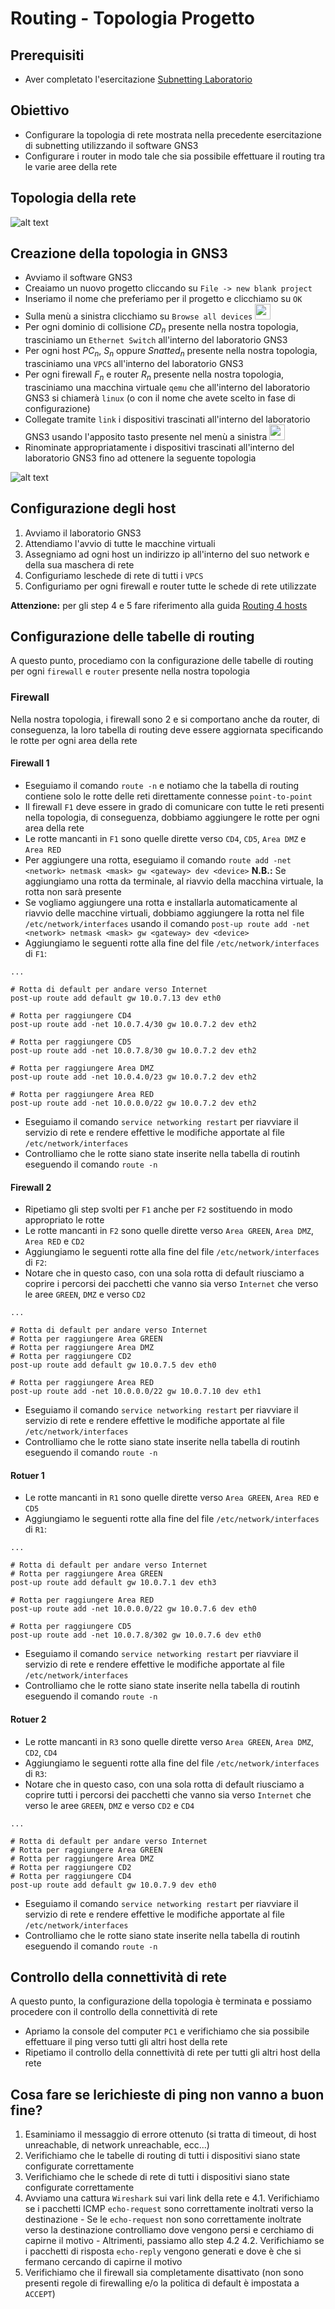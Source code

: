 # Routing - Topologia Progetto

## Prerequisiti
- Aver completato l'esercitazione [Subnetting Laboratorio](https://github.com/fpacenza/Fondamenti-di-Reti-e-Sicurezza-Informatica/tree/main/Subnetting)

## Obiettivo
- Configurare la topologia di rete mostrata nella precedente esercitazione di subnetting utilizzando il software GNS3
- Configurare i router in modo tale che sia possibile effettuare il routing tra le varie aree della rete

## Topologia della rete
![alt text](https://github.com/fpacenza/Fondamenti-di-Reti-e-Sicurezza-Informatica/blob/main/Subnetting/project_topology.png?raw=true)


## Creazione della topologia in GNS3 
- Avviamo il software GNS3
- Creaiamo un nuovo progetto cliccando su `File -> new blank project`
- Inseriamo il nome che preferiamo per il progetto e clicchiamo su `OK`
- Sulla menù a sinistra clicchiamo su `Browse all devices` <img src="https://github.com/fpacenza/Fondamenti-di-Reti-e-Sicurezza-Informatica/blob/main/Routing/browse_all_devices.png?raw=true" width="25">
- Per ogni dominio di collisione $CD_n$ presente nella nostra topologia, trasciniamo un `Ethernet Switch` all'interno del laboratorio GNS3
- Per ogni host $PC_n$, $S_n$ oppure $Snatted_n$ presente nella nostra topologia, trasciniamo una `VPCS` all'interno del laboratorio GNS3
- Per ogni firewall $F_n$ e router $R_n$ presente nella nostra topologia, trasciniamo una macchina virtuale `qemu` che all'interno del laboratorio GNS3 si chiamerà `linux` (o con il nome che avete scelto in fase di configurazione)
- Collegate tramite `link` i dispositivi trascinati all'interno del laboratorio GNS3 usando l'apposito tasto presente nel menù a sinistra <img src="https://github.com/fpacenza/Fondamenti-di-Reti-e-Sicurezza-Informatica/blob/main/Routing/link.png?raw=true" width="25">
- Rinominate appropriatamente i dispositivi trascinati all'interno del laboratorio GNS3 fino ad ottenere la seguente topologia

![alt text](https://github.com/fpacenza/Fondamenti-di-Reti-e-Sicurezza-Informatica/blob/main/Routing/project_topology_gns3.png?raw=true)

## Configurazione degli host
1. Avviamo il laboratorio GNS3
2. Attendiamo l'avvio di tutte le macchine virtuali
3. Assegniamo ad ogni host un indirizzo ip all'interno del suo network e della sua maschera di rete
4. Configuriamo leschede di rete di tutti i `VPCS`
5. Configuriamo per ogni firewall e router tutte le schede di rete utilizzate

**Attenzione:** per gli step 4 e 5 fare riferimento alla guida [Routing 4 hosts](https://github.com/fpacenza/Fondamenti-di-Reti-e-Sicurezza-Informatica/tree/main/Routing%204%20hosts)

## Configurazione delle tabelle di routing
A questo punto, procediamo con la configurazione delle tabelle di routing per ogni `firewall` e `router` presente nella nostra topologia

### Firewall
Nella nostra topologia, i firewall sono 2 e si comportano anche da router, di conseguenza, la loro tabella di routing deve essere aggiornata specificando le rotte per ogni area della rete

#### Firewall 1
- Eseguiamo il comando `route -n` e notiamo che la tabella di routing contiene solo le rotte delle reti direttamente connesse `point-to-point`
- Il firewall `F1` deve essere in grado di comunicare con tutte le reti presenti nella topologia, di conseguenza, dobbiamo aggiungere le rotte per ogni area della rete
- Le rotte mancanti in `F1` sono quelle dirette verso `CD4`, `CD5`, `Area DMZ` e `Area RED`
- Per aggiungere una rotta, eseguiamo il comando `route add -net <network> netmask <mask> gw <gateway> dev <device>`
**N.B.:** Se aggiungiamo una rotta da terminale, al riavvio della macchina virtuale, la rotta non sarà presente
- Se vogliamo aggiungere una rotta e installarla automaticamente al riavvio delle macchine virtuali, dobbiamo aggiungere la rotta nel file `/etc/network/interfaces` usando il comando `post-up route add -net <network> netmask <mask> gw <gateway> dev <device>`
- Aggiungiamo le seguenti rotte alla fine del file `/etc/network/interfaces` di `F1`:
```console
...

# Rotta di default per andare verso Internet
post-up route add default gw 10.0.7.13 dev eth0

# Rotta per raggiungere CD4
post-up route add -net 10.0.7.4/30 gw 10.0.7.2 dev eth2

# Rotta per raggiungere CD5
post-up route add -net 10.0.7.8/30 gw 10.0.7.2 dev eth2

# Rotta per raggiungere Area DMZ
post-up route add -net 10.0.4.0/23 gw 10.0.7.2 dev eth2

# Rotta per raggiungere Area RED
post-up route add -net 10.0.0.0/22 gw 10.0.7.2 dev eth2
```

- Eseguiamo il comando `service networking restart` per riavviare il servizio di rete e rendere effettive le modifiche apportate al file `/etc/network/interfaces`
- Controlliamo che le rotte siano state inserite nella tabella di routinh eseguendo il comando `route -n`

#### Firewall 2
- Ripetiamo gli step svolti per `F1` anche per `F2` sostituendo in modo appropriato le rotte
- Le rotte mancanti in `F2` sono quelle dirette verso `Area GREEN`, `Area DMZ`, `Area RED` e `CD2`
- Aggiungiamo le seguenti rotte alla fine del file `/etc/network/interfaces` di `F2`:
- Notare che in questo caso, con una sola rotta di default riusciamo a coprire i percorsi dei pacchetti che vanno sia verso `Internet` che verso le aree `GREEN`, `DMZ` e verso `CD2`
```console
...

# Rotta di default per andare verso Internet
# Rotta per raggiungere Area GREEN
# Rotta per raggiungere Area DMZ
# Rotta per raggiungere CD2
post-up route add default gw 10.0.7.5 dev eth0

# Rotta per raggiungere Area RED
post-up route add -net 10.0.0.0/22 gw 10.0.7.10 dev eth1
```

- Eseguiamo il comando `service networking restart` per riavviare il servizio di rete e rendere effettive le modifiche apportate al file `/etc/network/interfaces`
- Controlliamo che le rotte siano state inserite nella tabella di routinh eseguendo il comando `route -n`

#### Rotuer 1
- Le rotte mancanti in `R1` sono quelle dirette verso `Area GREEN`, `Area RED` e `CD5`
- Aggiungiamo le seguenti rotte alla fine del file `/etc/network/interfaces` di `R1`:
```console
...

# Rotta di default per andare verso Internet
# Rotta per raggiungere Area GREEN
post-up route add default gw 10.0.7.1 dev eth3

# Rotta per raggiungere Area RED
post-up route add -net 10.0.0.0/22 gw 10.0.7.6 dev eth0

# Rotta per raggiungere CD5
post-up route add -net 10.0.7.8/302 gw 10.0.7.6 dev eth0
```

- Eseguiamo il comando `service networking restart` per riavviare il servizio di rete e rendere effettive le modifiche apportate al file `/etc/network/interfaces`
- Controlliamo che le rotte siano state inserite nella tabella di routinh eseguendo il comando `route -n`

#### Rotuer 2
- Le rotte mancanti in `R3` sono quelle dirette verso `Area GREEN`, `Area DMZ`, `CD2`, `CD4`
- Aggiungiamo le seguenti rotte alla fine del file `/etc/network/interfaces` di `R3`:
- Notare che in questo caso, con una sola rotta di default riusciamo a coprire tutti i percorsi dei pacchetti che vanno sia verso `Internet` che verso le aree `GREEN`, `DMZ` e verso `CD2` e `CD4`
```console
...

# Rotta di default per andare verso Internet
# Rotta per raggiungere Area GREEN
# Rotta per raggiungere Area DMZ
# Rotta per raggiungere CD2
# Rotta per raggiungere CD4
post-up route add default gw 10.0.7.9 dev eth0
```

- Eseguiamo il comando `service networking restart` per riavviare il servizio di rete e rendere effettive le modifiche apportate al file `/etc/network/interfaces`
- Controlliamo che le rotte siano state inserite nella tabella di routinh eseguendo il comando `route -n`

## Controllo della connettività di rete
A questo punto, la configurazione della topologia è terminata e possiamo procedere con il controllo della connettività di rete

- Apriamo la console del computer `PC1` e verifichiamo che sia possibile effettuare il ping verso tutti gli altri host della rete
- Ripetiamo il controllo della connettività di rete per tutti gli altri host della rete

## Cosa fare se lerichieste di ping non vanno a buon fine?
1. Esaminiamo il messaggio di errore ottenuto (si tratta di timeout, di host unreachable, di network unreachable, ecc...)
2. Verifichiamo che le tabelle di routing di tutti i dispositivi siano state configurate correttamente
3. Verifichiamo che le schede di rete di tutti i dispositivi siano state configurate correttamente
4. Avviamo una cattura `Wireshark` sui vari link della rete e 
    4.1. Verifichiamo se i pacchetti ICMP `echo-request` sono correttamente inoltrati verso la destinazione
        - Se le `echo-request` non sono correttamente inoltrate verso la destinazione controlliamo dove vengono persi e cerchiamo di capirne il motivo
        - Altrimenti, passiamo allo step 4.2
    4.2. Verifichiamo se i pacchetti di risposta `echo-reply` vengono generati e dove è che si fermano cercando di capirne il motivo 
5. Verifichiamo che il firewall sia completamente disattivato (non sono presenti regole di firewalling e/o la politica di default è impostata a `ACCEPT`)